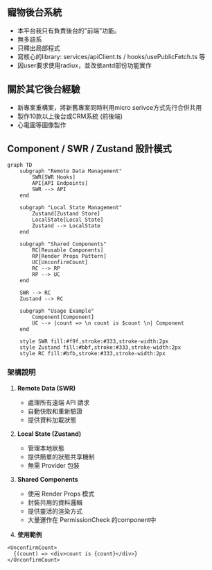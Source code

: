 ## 寵物後台系統

- 本平台我只有負責後台的"前端"功能。
- 無多語系
- 只釋出局部程式
- 寫核心的library: services/apiClient.ts / hooks/usePublicFetch.ts 等
- 因user要求使用radiux，並改依antd部份功能實作

## 關於其它後台經驗
- 新專案重構案，將新舊專案同時利用micro serivce方式先行合併共用
- 製作10款以上後台或CRM系統 (前後端)
- 心電圖等圖像製作


## Component / SWR / Zustand 設計模式

```mermaid
graph TD
    subgraph "Remote Data Management"
        SWR[SWR Hooks]
        API[API Endpoints]
        SWR --> API
    end

    subgraph "Local State Management"
        Zustand[Zustand Store]
        LocalState[Local State]
        Zustand --> LocalState
    end

    subgraph "Shared Components"
        RC[Reusable Components]
        RP[Render Props Pattern]
        UC[UnconfirmCount]
        RC --> RP
        RP --> UC
    end

    SWR --> RC
    Zustand --> RC

    subgraph "Usage Example"
        Component[Component]
        UC --> |count => \n count is $count \n| Component
    end

    style SWR fill:#f9f,stroke:#333,stroke-width:2px
    style Zustand fill:#bbf,stroke:#333,stroke-width:2px
    style RC fill:#bfb,stroke:#333,stroke-width:2px
```

### 架構說明

1. **Remote Data (SWR)**
   - 處理所有遠端 API 請求
   - 自動快取和重新驗證
   - 提供資料加載狀態

2. **Local State (Zustand)**
   - 管理本地狀態
   - 提供簡單的狀態共享機制
   - 無需 Provider 包裝

3. **Shared Components**
   - 使用 Render Props 模式
   - 封裝共用的資料邏輯
   - 提供靈活的渲染方式
   - 大量運作在 PermissionCheck 的component中

4. **使用範例**
```tsx
<UnconfirmCount>
  {(count) => <div>count is {count}</div>}
</UnconfirmCount>
